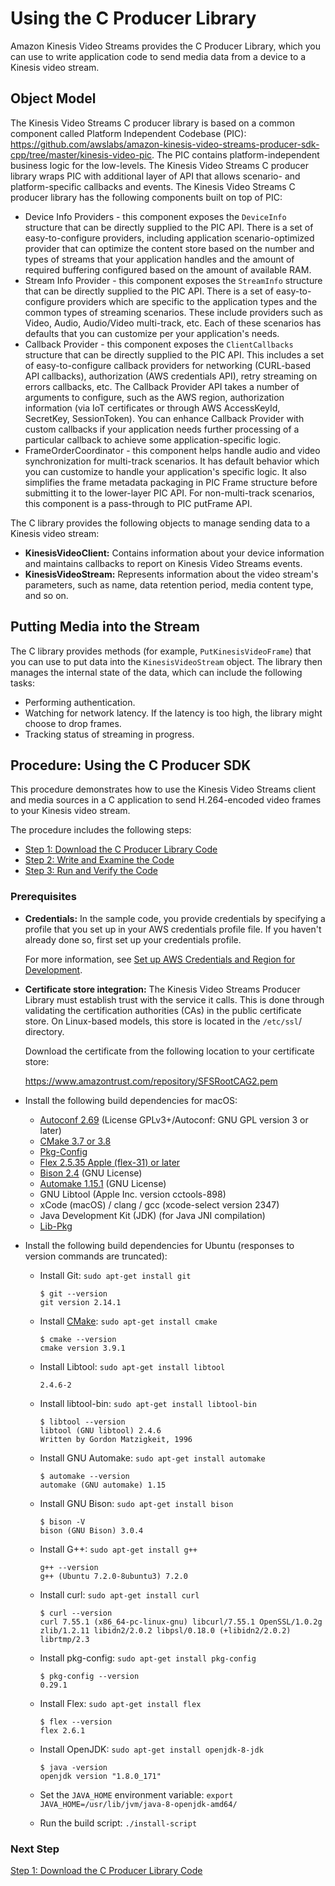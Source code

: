 # Using the C Producer Library<a name="producer-sdk-c-api"></a>

Amazon Kinesis Video Streams provides the C Producer Library, which you can use to write application code to send media data from a device to a Kinesis video stream\. 

## Object Model<a name="producer-sdk-c-objectmodel"></a>

The Kinesis Video Streams C producer library is based on a common component called Platform Independent Codebase \(PIC\): [https://github\.com/awslabs/amazon\-kinesis\-video\-streams\-producer\-sdk\-cpp/tree/master/kinesis\-video\-pic](https://github.com/awslabs/amazon-kinesis-video-streams-producer-sdk-cpp/tree/master/kinesis-video-pic)\. The PIC contains platform\-independent business logic for the low\-levels\. The Kinesis Video Streams C producer library wraps PIC with additional layer of API that allows scenario\- and platform\-specific callbacks and events\. The Kinesis Video Streams C producer library has the following components built on top of PIC:
+ Device Info Providers \- this component exposes the `DeviceInfo` structure that can be directly supplied to the PIC API\. There is a set of easy\-to\-configure providers, including application scenario\-optimized provider that can optimize the content store based on the number and types of streams that your application handles and the amount of required buffering configured based on the amount of available RAM\.
+ Stream Info Provider \- this component exposes the `StreamInfo` structure that can be directly supplied to the PIC API\. There is a set of easy\-to\-configure providers which are specific to the application types and the common types of streaming scenarios\. These include providers such as Video, Audio, Audio/Video multi\-track, etc\. Each of these scenarios has defaults that you can customize per your application's needs\. 
+ Callback Provider \- this component exposes the `ClientCallbacks` structure that can be directly supplied to the PIC API\. This includes a set of easy\-to\-configure callback providers for networking \(CURL\-based API callbacks\), authorization \(AWS credentials API\), retry streaming on errors callbacks, etc\. The Callback Provider API takes a number of arguments to configure, such as the AWS region, authorization information \(via IoT certificates or through AWS AccessKeyId, SecretKey, SessionToken\)\. You can enhance Callback Provider with custom callbacks if your application needs further processing of a particular callback to achieve some application\-specific logic\.
+ FrameOrderCoordinator \- this component helps handle audio and video synchronization for multi\-track scenarios\. It has default behavior which you can customize to handle your application's specific logic\. It also simplifies the frame metadata packaging in PIC Frame structure before submitting it to the lower\-layer PIC API\. For non\-multi\-track scenarios, this component is a pass\-through to PIC putFrame API\.

The C library provides the following objects to manage sending data to a Kinesis video stream:
+ **KinesisVideoClient:** Contains information about your device information and maintains callbacks to report on Kinesis Video Streams events\.
+ **KinesisVideoStream:** Represents information about the video stream's parameters, such as name, data retention period, media content type, and so on\.

## Putting Media into the Stream<a name="producer-sdk-c-putframe"></a>

The C library provides methods \(for example, `PutKinesisVideoFrame`\) that you can use to put data into the `KinesisVideoStream` object\. The library then manages the internal state of the data, which can include the following tasks: 
+ Performing authentication\.
+ Watching for network latency\. If the latency is too high, the library might choose to drop frames\.
+ Tracking status of streaming in progress\.

## Procedure: Using the C Producer SDK<a name="producer-sdk-c-using"></a>

This procedure demonstrates how to use the Kinesis Video Streams client and media sources in a C application to send H\.264\-encoded video frames to your Kinesis video stream\.

The procedure includes the following steps:
+ [Step 1: Download the C Producer Library Code](producersdk-c-download.md)
+ [Step 2: Write and Examine the Code](producersdk-c-write.md)
+ [Step 3: Run and Verify the Code](producersdk-c-test.md)

### Prerequisites<a name="producer-sdk-cpp-prerequisites"></a>
+ **Credentials:** In the sample code, you provide credentials by specifying a profile that you set up in your AWS credentials profile file\. If you haven't already done so, first set up your credentials profile\. 

  For more information, see [Set up AWS Credentials and Region for Development](http://docs.aws.amazon.com/sdk-for-java/v1/developer-guide/setup-credentials.html)\.
+ **Certificate store integration:** The Kinesis Video Streams Producer Library must establish trust with the service it calls\. This is done through validating the certification authorities \(CAs\) in the public certificate store\. On Linux\-based models, this store is located in the `/etc/ssl`/ directory\. 

  Download the certificate from the following location to your certificate store:

  [https://www\.amazontrust\.com/repository/SFSRootCAG2\.pem](https://www.amazontrust.com/repository/SFSRootCAG2.pem)
+ Install the following build dependencies for macOS:
  + [Autoconf 2\.69](http://www.gnu.org/software/autoconf/autoconf.html) \(License GPLv3\+/Autoconf: GNU GPL version 3 or later\) 
  + [CMake 3\.7 or 3\.8](https://cmake.org/)
  + [Pkg\-Config](https://www.freedesktop.org/wiki/Software/pkg-config/)
  + [Flex 2\.5\.35 Apple \(flex\-31\) or later](https://github.com/westes/flex/releases)
  + [Bison 2\.4](https://www.gnu.org/software/bison/) \(GNU License\)
  + [Automake 1\.15\.1](https://www.gnu.org/software/automake/) \(GNU License\)
  + GNU Libtool \(Apple Inc\. version cctools\-898\)
  + xCode \(macOS\) / clang / gcc \(xcode\-select version 2347\)
  + Java Development Kit \(JDK\) \(for Java JNI compilation\)
  + [Lib\-Pkg](https://github.com/freebsd/pkg/tree/master/libpkg)
+ Install the following build dependencies for Ubuntu \(responses to version commands are truncated\):
  + Install Git: `sudo apt-get install git`

    ```
    $ git --version
    git version 2.14.1
    ```
  + Install [CMake](http://kitware.com/cmake): `sudo apt-get install cmake`

    ```
    $ cmake --version
    cmake version 3.9.1
    ```
  + Install Libtool: `sudo apt-get install libtool`

    ```
    2.4.6-2
    ```
  + Install libtool\-bin: `sudo apt-get install libtool-bin`

    ```
    $ libtool --version
    libtool (GNU libtool) 2.4.6
    Written by Gordon Matzigkeit, 1996
    ```
  + Install GNU Automake: `sudo apt-get install automake`

    ```
    $ automake --version
    automake (GNU automake) 1.15
    ```
  + Install GNU Bison: `sudo apt-get install bison`

    ```
    $ bison -V
    bison (GNU Bison) 3.0.4
    ```
  + Install G\+\+: `sudo apt-get install g++`

    ```
    g++ --version
    g++ (Ubuntu 7.2.0-8ubuntu3) 7.2.0
    ```
  + Install curl: `sudo apt-get install curl`

    ```
    $ curl --version
    curl 7.55.1 (x86_64-pc-linux-gnu) libcurl/7.55.1 OpenSSL/1.0.2g zlib/1.2.11 libidn2/2.0.2 libpsl/0.18.0 (+libidn2/2.0.2) librtmp/2.3
    ```
  + Install pkg\-config: `sudo apt-get install pkg-config`

    ```
    $ pkg-config --version
    0.29.1
    ```
  + Install Flex: `sudo apt-get install flex`

    ```
    $ flex --version
    flex 2.6.1
    ```
  + Install OpenJDK: `sudo apt-get install openjdk-8-jdk`

    ```
    $ java -version
    openjdk version "1.8.0_171"
    ```
  + Set the `JAVA_HOME` environment variable: `export JAVA_HOME=/usr/lib/jvm/java-8-openjdk-amd64/`
  + Run the build script: `./install-script`

### Next Step<a name="producer-sdk-c-prerequisites-next-step"></a>

[Step 1: Download the C Producer Library Code](producersdk-c-download.md)